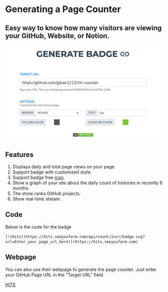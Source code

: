 # Generating a Page Counter

## Easy way to know how many visitors are viewing your GitHub, Website, or Notion.

![Img](https://github.com/Tanu-N-Prabhu/TechIsEasy/blob/main/Img/badge.PNG)


## Features
1. Displays daily and total page views on your page.
2. Support badge with customized style.
3. Support badge free [icon](https://simpleicons.org).
4. Show a graph of your site about the daily count of histories in recently 6 months.
5. The show ranks GitHub projects.
6. Show real-time stream.

## Code

Below is the code for the badge

```
[![Hits](https://hits.seeyoufarm.com/api/count/incr/badge.svg?url=Enter_your_page_url_here)](https://hits.seeyoufarm.com)                    
```

## Webpage

You can also use their webpage to generate the page counter. Just enter your GitHub Page URL in the "Target URL" field.

[HITS](https://hits.seeyoufarm.com/#badge)
